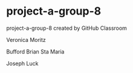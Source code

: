 # project-a-group-8
project-a-group-8 created by GitHub Classroom

Veronica Moritz

Bufford Brian Sta Maria

Joseph Luck
